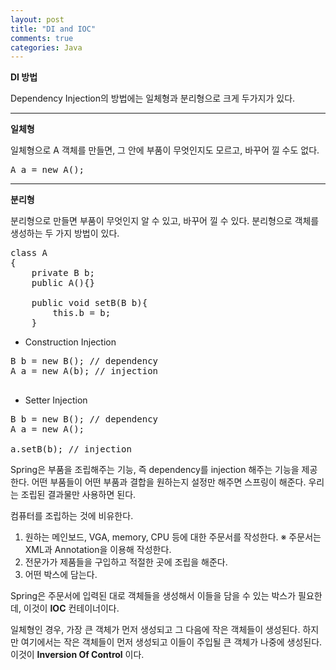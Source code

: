 ```yaml
---
layout: post
title: "DI and IOC"
comments: true
categories: Java
---
```


**DI 방법**

Dependency Injection의 방법에는 일체형과 분리형으로 크게 두가지가 있다.

<hr/>

**일체형**

일체형으로 A 객체를 만들면, 그 안에 부품이 무엇인지도 모르고, 바꾸어 낄 수도 없다.

<pre>
A a = new A();
</pre>

<hr/>

**분리형**

분리형으로 만들면 부품이 무엇인지 알 수 있고, 바꾸어 낄 수 있다.
분리형으로 객체를 생성하는 두 가지 방법이 있다.

<pre>
class A
{
    private B b;
    public A(){}

    public void setB(B b){
        this.b = b;
    }
</pre>

- Construction Injection

<pre>
B b = new B(); // dependency
A a = new A(b); // injection

</pre>

- Setter Injection

<pre>
B b = new B(); // dependency
A a = new A();

a.setB(b); // injection
</pre>

Spring은 부품을 조립해주는 기능, 즉 dependency를 injection 해주는 기능을 제공한다.
어떤 부품들이 어떤 부품과 결합을 원하는지 설정만 해주면 스프링이 해준다. 우리는 조립된 결과물만 사용하면 된다.

컴퓨터를 조립하는 것에 비유한다.

1. 원하는 메인보드, VGA, memory, CPU 등에 대한 주문서를 작성한다.
   ※ 주문서는 XML과 Annotation을 이용해 작성한다.
2. 전문가가 제품들을 구입하고 적절한 곳에 조립을 해준다.
3. 어떤 박스에 담는다.

Spring은 주문서에 입력된 대로 객체들을 생성해서 이들을 담을 수 있는 박스가 필요한데, 이것이 **IOC** 컨테이너이다.

일체형인 경우, 가장 큰 객체가 먼저 생성되고 그 다음에 작은 객체들이 생성된다.
하지만 여기에서는 작은 객체들이 먼저 생성되고 이들이 주입될 큰 객체가 나중에 생성된다. 이것이 **Inversion Of Control** 이다.
